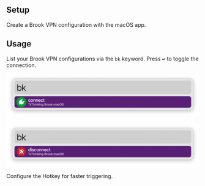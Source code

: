 ## Setup

Create a Brook VPN configuration with the macOS app.

## Usage

List your Brook VPN configurations via the `bk` keyword. Press <kbd>↩</kbd> to toggle the connection.

![Connecting VPN](images/connect.png)

![Disconnecting VPN](images/disconnect.png)

Configure the Hotkey for faster triggering.
